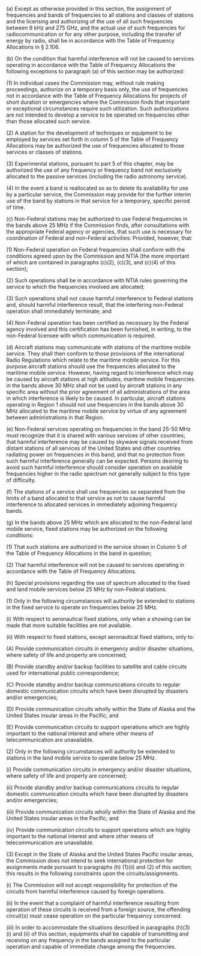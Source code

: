 (a) Except as otherwise provided in this section, the assignment of frequencies and bands of frequencies to all stations and classes of stations and the licensing and authorizing of the use of all such frequencies between 9 kHz and 275 GHz, and the actual use of such frequencies for radiocommunication or for any other purpose, including the transfer of energy by radio, shall be in accordance with the Table of Frequency Allocations in § 2.106.

(b) On the condition that harmful interference will not be caused to services operating in accordance with the Table of Frequency Allocations the following exceptions to paragraph (a) of this section may be authorized:

(1) In individual cases the Commission may, without rule making proceedings, authorize on a temporary basis only, the use of frequencies not in accordance with the Table of Frequency Allocations for projects of short duration or emergencies where the Commission finds that important or exceptional circumstances require such utilization. Such authorizations are not intended to develop a service to be operated on frequencies other than those allocated such service.

(2) A station for the development of techniques or equipment to be employed by services set forth in column 5 of the Table of Frequency Allocations may be authorized the use of frequencies allocated to those services or classes of stations.

(3) Experimental stations, pursuant to part 5 of this chapter, may be authorized the use of any frequency or frequency band not exclusively allocated to the passive services (including the radio astronomy service).

(4) In the event a band is reallocated so as to delete its availability for use by a particular service, the Commission may provide for the further interim use of the band by stations in that service for a temporary, specific period of time.

(c) Non-Federal stations may be authorized to use Federal frequencies in the bands above 25 MHz if the Commission finds, after consultations with the appropriate Federal agency or agencies, that such use is necessary for coordination of Federal and non-Federal activities: Provided, however, that:

(1) Non-Federal operation on Federal frequencies shall conform with the conditions agreed upon by the Commission and NTIA (the more important of which are contained in paragraphs (c)(2), (c)(3), and (c)(4) of this section);

(2) Such operations shall be in accordance with NTIA rules governing the service to which the frequencies involved are allocated;

(3) Such operations shall not cause harmful interference to Federal stations and, should harmful interference result, that the interfering non-Federal operation shall immediately terminate; and

(4) Non-Federal operation has been certified as necessary by the Federal agency involved and this certification has been furnished, in writing, to the non-Federal licensee with which communication is required.

(d) Aircraft stations may communicate with stations of the maritime mobile service. They shall then conform to those provisions of the international Radio Regulations which relate to the maritime mobile service. For this purpose aircraft stations should use the frequencies allocated to the maritime mobile service. However, having regard to interference which may be caused by aircraft stations at high altitudes, maritime mobile frequencies in the bands above 30 MHz shall not be used by aircraft stations in any specific area without the prior agreement of all administrations of the area in which interference is likely to be caused. In particular, aircraft stations operating in Region 1 should not use frequencies in the bands above 30 MHz allocated to the maritime mobile service by virtue of any agreement between administrations in that Region.

(e) Non-Federal services operating on frequencies in the band 25-50 MHz must recognize that it is shared with various services of other countries; that harmful interference may be caused by skywave signals received from distant stations of all services of the United States and other countries radiating power on frequencies in this band; and that no protection from such harmful interference generally can be expected. Persons desiring to avoid such harmful interference should consider operation on available frequencies higher in the radio spectrum not generally subject to this type of difficulty.

(f) The stations of a service shall use frequencies so separated from the limits of a band allocated to that service as not to cause harmful interference to allocated services in immediately adjoining frequency bands.

(g) In the bands above 25 MHz which are allocated to the non-Federal land mobile service, fixed stations may be authorized on the following conditions:

(1) That such stations are authorized in the service shown in Column 5 of the Table of Frequency Allocations in the band in question;

(2) That harmful interference will not be caused to services operating in accordance with the Table of Frequency Allocations.

(h) Special provisions regarding the use of spectrum allocated to the fixed and land mobile services below 25 MHz by non-Federal stations.

(1) Only in the following circumstances will authority be extended to stations in the fixed service to operate on frequencies below 25 MHz.

(i) With respect to aeronautical fixed stations, only when a showing can be made that more suitable facilities are not available.

(ii) With respect to fixed stations, except aeronautical fixed stations, only to:

(A) Provide communication circuits in emergency and/or disaster situations, where safety of life and property are concerned;

(B) Provide standby and/or backup facilities to satellite and cable circuits used for international public correspondence;

(C) Provide standby and/or backup communications circuits to regular domestic communication circuits which have been disrupted by disasters and/or emergencies;

(D) Provide communication circuits wholly within the State of Alaska and the United States insular areas in the Pacific; and

(E) Provide communication circuits to support operations which are highly important to the national interest and where other means of telecommunication are unavailable.

(2) Only in the following circumstances will authority be extended to stations in the land mobile service to operate below 25 MHz.

(i) Provide communication circuits in emergency and/or disaster situations, where safety of life and property are concerned;

(ii) Provide standby and/or backup communications circuits to regular domestic communication circuits which have been disrupted by disasters and/or emergencies;

(iii) Provide communication circuits wholly within the State of Alaska and the United States insular areas in the Pacific; and

(iv) Provide communication circuits to support operations which are highly important to the national interest and where other means of telecommunication are unavailable.

(3) Except in the State of Alaska and the United States Pacific insular areas, the Commission does not intend to seek international protection for assignments made pursuant to paragraphs (h) (1)(ii) and (2) of this section; this results in the following constraints upon the circuits/assignments.

(i) The Commission will not accept responsibility for protection of the circuits from harmful interference caused by foreign operations.

(ii) In the event that a complaint of harmful interference resulting from operation of these circuits is received from a foreign source, the offending circuit(s) must cease operation on the particular frequency concerned.

(iii) In order to accommodate the situations described in paragraphs (h)(3) (i) and (ii) of this section, equipments shall be capable of transmitting and receiving on any frequency in the bands assigned to the particular operation and capable of immediate change among the frequencies.

